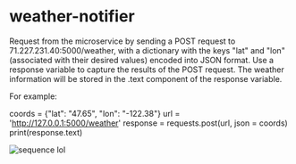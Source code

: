 # weather-notifier

Request from the microservice by sending a POST request to 71.227.231.40:5000/weather, with a dictionary with the keys "lat" and "lon" (associated with their desired values) encoded into JSON format. Use a response variable to capture the results of the POST request. The weather information will be stored in the .text component of the response variable.

For example:

coords = {"lat": "47.65", "lon": "-122.38"}
url = 'http://127.0.0.1:5000/weather'
response = requests.post(url, json = coords)
print(response.text)

![sequence lol](https://user-images.githubusercontent.com/91185297/218517973-d7797519-01a9-42cd-af98-d10f4f302f98.PNG)

